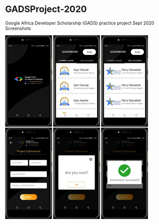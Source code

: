 # GADSProject-2020
Google Africa Developer Scholarship (GADS) practice project Sept 2020
Screenshots

<img src ="Screenshot%201.jpg" width = "150"/>
<img src ="Screenshot%202.jpg" width = "150"/>
<img src ="Screenshot%203.jpg" width = "150"/>
<img src ="Screenshot%204.jpg" width = "150"/>
<img src ="Screenshot%205.jpg" width = "150"/>
<img src ="Screenshot%206.jpg" width = "150"/>



